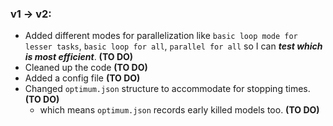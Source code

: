 ### v1 -> v2:
* Added different modes for parallelization like `basic loop mode for lesser tasks`, `basic loop for all`, `parallel for all` so I can ***test which is most efficient***. **(TO DO)** 
* Cleaned up the code **(TO DO)**
* Added a config file **(TO DO)**
* Changed `optimum.json` structure to accommodate for stopping times. **(TO DO)**
    - which means `optimum.json` records early killed models too. **(TO DO)**